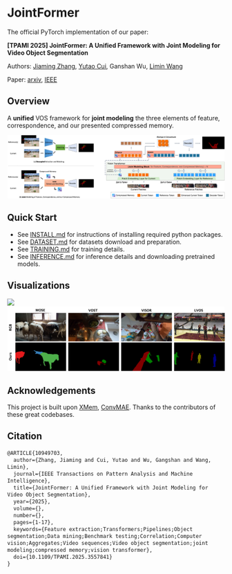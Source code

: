 # JointFormer

The official PyTorch implementation of our paper:

**[TPAMI 2025] JointFormer: A Unified Framework with Joint Modeling for Video Object Segmentation**

Authors: [Jiaming Zhang](https://github.com/z-jiaming/), [Yutao Cui](https://github.com/yutaocui), Ganshan Wu, [Limin Wang](https://wanglimin.github.io/)

Paper: [arxiv](https://arxiv.org/abs/2308.13505), [IEEE](https://ieeexplore.ieee.org/document/10949703)

## Overview

A **unified** VOS framework for **joint modeling** the three elements of feature, correspondence, and our presented compressed memory.

![](./asserts/fig_overview.png)

## Quick Start

- See [INSTALL.md](./docs/INSTALL.md) for instructions of installing required python packages.
- See [DATASET.md](./docs/DATASET.md) for datasets download and preparation.
- See [TRAINING.md](./docs/TRAINING.md) for training details.
- See [INFERENCE.md](./docs/INFERENCE.md) for inference details and downloading pretrained models.

## Visualizations

![](./asserts/fig_vis_1.png)
![](./asserts/fig_vis_2.png)

## Acknowledgements

This project is built upon [XMem](https://github.com/hkchengrex/XMem), [ConvMAE](https://github.com/Alpha-VL/ConvMAE). Thanks to the contributors of these great codebases.

## Citation

```
@ARTICLE{10949703,
  author={Zhang, Jiaming and Cui, Yutao and Wu, Gangshan and Wang, Limin},
  journal={IEEE Transactions on Pattern Analysis and Machine Intelligence}, 
  title={JointFormer: A Unified Framework with Joint Modeling for Video Object Segmentation}, 
  year={2025},
  volume={},
  number={},
  pages={1-17},
  keywords={Feature extraction;Transformers;Pipelines;Object segmentation;Data mining;Benchmark testing;Correlation;Computer vision;Aggregates;Video sequences;Video object segmentation;joint modeling;compressed memory;vision transformer},
  doi={10.1109/TPAMI.2025.3557841}
}
```